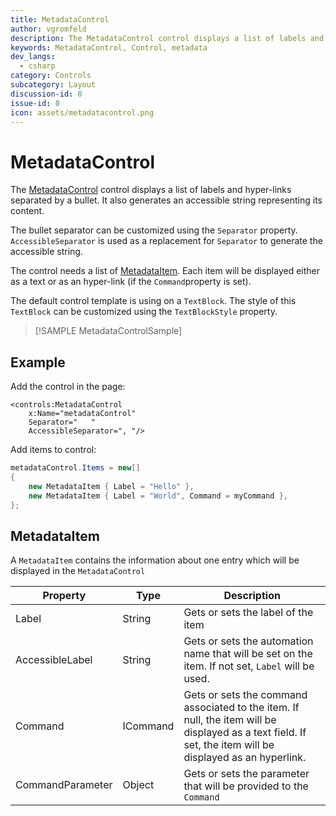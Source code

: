 ```yaml
---
title: MetadataControl
author: vgromfeld
description: The MetadataControl control displays a list of labels and hyper-links separated by a bullet.
keywords: MetadataControl, Control, metadata
dev_langs:
  - csharp
category: Controls
subcategory: Layout
discussion-id: 0
issue-id: 0
icon: assets/metadatacontrol.png
---
```


# MetadataControl

The [MetadataControl](/dotnet/api/microsoft.toolkit.uwp.ui.controls.metadatacontrol) control displays a list of labels and hyper-links separated by a bullet.
It also generates an accessible string representing its content.

The bullet separator can be customized using the `Separator` property.
`AccessibleSeparator` is used as a replacement for `Separator` to generate the accessible string.

The control needs a list of [MetadataItem](https://github.com/windows-toolkit/WindowsCommunityToolkit/blob/main/Microsoft.Toolkit.Uwp.UI.Controls.Core/MetadataControl/MetadataItem.cs).
Each item will be displayed either as a text or as an hyper-link (if the `Command`property is set).

The default control template is using on a `TextBlock`. The style of this `TextBlock` can be customized using the `TextBlockStyle` property.

> [!SAMPLE MetadataControlSample]

## Example

Add the control in the page:

```xaml
<controls:MetadataControl
    x:Name="metadataControl"
    Separator="   "
    AccessibleSeparator=", "/>
```

Add items to control:

```cs
metadataControl.Items = new[]
{
    new MetadataItem { Label = "Hello" },
    new MetadataItem { Label = "World", Command = myCommand },
};
```

## MetadataItem

A `MetadataItem` contains the information about one entry which will be displayed in the `MetadataControl`

| Property | Type | Description |
| -- | -- | -- |
| Label | String | Gets or sets the label of the item |
| AccessibleLabel | String | Gets or sets the automation name that will be set on the item. If not set, `Label` will be used. |
| Command | ICommand | Gets or sets the command associated to the item. If null, the item will be displayed as a text field. If set, the item will be displayed as an hyperlink. |
| CommandParameter | Object | Gets or sets the parameter that will be provided to the `Command`|
